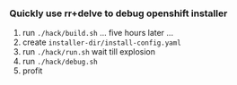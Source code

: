 ### Quickly use rr+delve to debug openshift installer

1. run `./hack/build.sh` ... five hours later ...
2. create `installer-dir/install-config.yaml`
3. run `./hack/run.sh` wait till explosion
4. run `./hack/debug.sh`
5. profit

